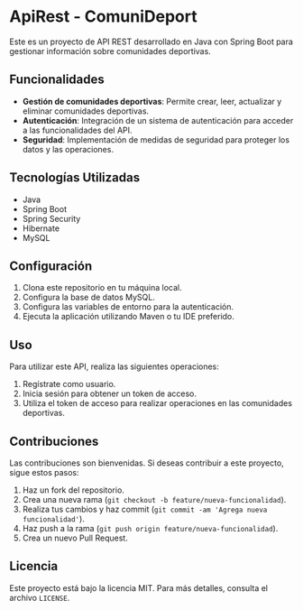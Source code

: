 # ApiRest - ComuniDeport

Este es un proyecto de API REST desarrollado en Java con Spring Boot para gestionar información sobre comunidades deportivas.

## Funcionalidades

- **Gestión de comunidades deportivas**: Permite crear, leer, actualizar y eliminar comunidades deportivas.
- **Autenticación**: Integración de un sistema de autenticación para acceder a las funcionalidades del API.
- **Seguridad**: Implementación de medidas de seguridad para proteger los datos y las operaciones.

## Tecnologías Utilizadas

- Java
- Spring Boot
- Spring Security
- Hibernate
- MySQL

## Configuración

1. Clona este repositorio en tu máquina local.
2. Configura la base de datos MySQL.
3. Configura las variables de entorno para la autenticación.
4. Ejecuta la aplicación utilizando Maven o tu IDE preferido.

## Uso

Para utilizar este API, realiza las siguientes operaciones:

1. Regístrate como usuario.
2. Inicia sesión para obtener un token de acceso.
3. Utiliza el token de acceso para realizar operaciones en las comunidades deportivas.

## Contribuciones

Las contribuciones son bienvenidas. Si deseas contribuir a este proyecto, sigue estos pasos:

1. Haz un fork del repositorio.
2. Crea una nueva rama (`git checkout -b feature/nueva-funcionalidad`).
3. Realiza tus cambios y haz commit (`git commit -am 'Agrega nueva funcionalidad'`).
4. Haz push a la rama (`git push origin feature/nueva-funcionalidad`).
5. Crea un nuevo Pull Request.

## Licencia

Este proyecto está bajo la licencia MIT. Para más detalles, consulta el archivo `LICENSE`.
